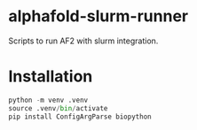 # alphafold-slurm-runner
Scripts to run AF2 with slurm integration.


# Installation

```python
python -m venv .venv
source .venv/bin/activate
pip install ConfigArgParse biopython
```

